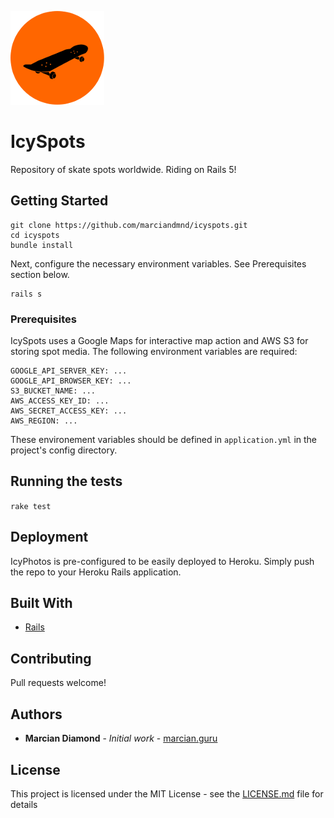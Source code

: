 ![Icon](icon.png "IcySpots")

# IcySpots

Repository of skate spots worldwide. Riding on Rails 5!

## Getting Started

```
git clone https://github.com/marciandmnd/icyspots.git
cd icyspots
bundle install
```

Next, configure the necessary environment variables. See Prerequisites section below.

```
rails s
```

### Prerequisites

IcySpots uses a Google Maps for interactive map action and AWS S3 for storing spot media. The following environment variables are required: 

```
GOOGLE_API_SERVER_KEY: ...
GOOGLE_API_BROWSER_KEY: ...
S3_BUCKET_NAME: ...
AWS_ACCESS_KEY_ID: ...
AWS_SECRET_ACCESS_KEY: ...
AWS_REGION: ...
```

These environement variables should be defined in `application.yml` in the project's config directory.

## Running the tests

`rake test`

## Deployment

IcyPhotos is pre-configured to be easily deployed to Heroku. Simply push the repo to your Heroku Rails application.

## Built With

* [Rails](http://rubyonrails.org/)

## Contributing

Pull requests welcome!

## Authors

* **Marcian Diamond** - *Initial work* - [marcian.guru](https://www.marcian.guru)

## License

This project is licensed under the MIT License - see the [LICENSE.md](LICENSE.md) file for details
